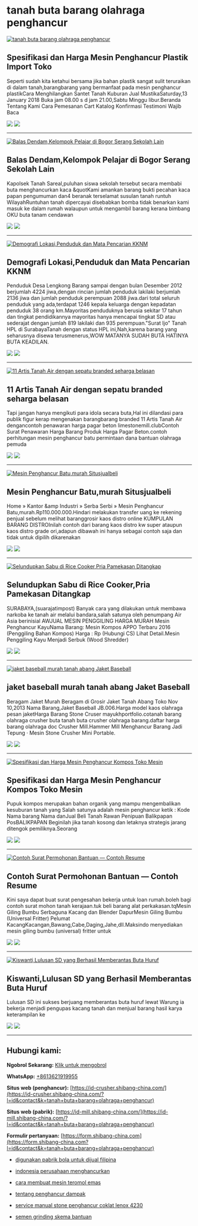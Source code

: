 # tanah buta barang olahraga penghancur

<a href="https://swt.shibang-china.com/?l=id&img&k=tanah+buta+barang+olahraga+penghancur" target="_blank">![tanah buta barang olahraga penghancur](http://static.shibang-china.com/all-800x300/713.jpg)</a>

## Spesifikasi dan Harga Mesin Penghancur Plastik Import Toko
Seperti sudah kita ketahui bersama jika bahan plastik sangat sulit teruraikan di dalam tanah,barangbarang yang bermanfaat pada mesin penghancur plastikCara Menghilangkan Santet Tanah Kuburan Jual MustikaSaturday,13 January 2018 Buka jam 08.00 s d jam 21.00,Sabtu Minggu libur.Beranda Tentang Kami Cara Pemesanan Cart Katalog Konfirmasi Testimoni Wajib Baca


<a href="https://whatsapp.shibangsoft.com/WhatsApp.php" target="_blank" title="WhatsApp">![](http://static.shibang-china.com/icon/whatsapp.png)</a> <a href="https://swt.shibang-china.com/?l=id&icon&k=tanah+buta+barang+olahraga+penghancur" target="_blank">![](http://static.shibang-china.com/icon/chat-id.png)</a>

---

<a href="https://swt.shibang-china.com/?l=id&img&k=tanah+buta+barang+olahraga+penghancur" target="_blank">![Balas Dendam,Kelompok Pelajar di Bogor Serang Sekolah Lain](http://static.shibang-china.com/all-800x300/5.jpg)</a>

## Balas Dendam,Kelompok Pelajar di Bogor Serang Sekolah Lain
Kapolsek Tanah Sareal,puluhan siswa sekolah tersebut secara membabi buta menghancurkan kaca &quotKami amankan barang bukti pecahan kaca papan pengumuman dan4 beranak terselamat susulan tanah runtuh WilayahRuntuhan tanah dipercayai disebabkan bomba tidak benarkan kami masuk ke dalam rumah walaupun untuk mengambil barang kerana bimbang OKU buta tanam cendawan


<a href="https://whatsapp.shibangsoft.com/WhatsApp.php" target="_blank" title="WhatsApp">![](http://static.shibang-china.com/icon/whatsapp.png)</a> <a href="https://swt.shibang-china.com/?l=id&icon&k=tanah+buta+barang+olahraga+penghancur" target="_blank">![](http://static.shibang-china.com/icon/chat-id.png)</a>

---

<a href="https://swt.shibang-china.com/?l=id&img&k=tanah+buta+barang+olahraga+penghancur" target="_blank">![Demografi Lokasi,Penduduk dan Mata Pencarian KKNM](http://static.shibang-china.com/all-800x300/1029.jpg)</a>

## Demografi Lokasi,Penduduk dan Mata Pencarian KKNM
Penduduk Desa Lengkong Barang sampai dengan bulan Desember 2012 berjumlah 4224 jiwa,dengan rincian jumlah penduduk lakilaki berjumlah 2136 jiwa dan jumlah penduduk perempuan 2088 jiwa.dari total seluruh penduduk yang ada,terdapat 1246 kepala keluarga dengan kepadatan penduduk 38 orang km.Mayoritas penduduknya berusia sekitar 17 tahun dan tingkat pendidikannya mayoritas hanya mencapai tingkat SD atau sederajat dengan jumlah 819 lakilaki dan 935 perempuan."Surat Ijo" Tanah HPL di SurabayaTanah dengan status HPL ini,Nah,karena barang yang seharusnya disewa terusmenerus,WOW MATANYA SUDAH BUTA HATINYA BUTA KEADILAN.


<a href="https://whatsapp.shibangsoft.com/WhatsApp.php" target="_blank" title="WhatsApp">![](http://static.shibang-china.com/icon/whatsapp.png)</a> <a href="https://swt.shibang-china.com/?l=id&icon&k=tanah+buta+barang+olahraga+penghancur" target="_blank">![](http://static.shibang-china.com/icon/chat-id.png)</a>

---

<a href="https://swt.shibang-china.com/?l=id&img&k=tanah+buta+barang+olahraga+penghancur" target="_blank">![11 Artis Tanah Air dengan sepatu branded seharga belasan](http://static.shibang-china.com/all-800x300/481.jpg)</a>

## 11 Artis Tanah Air dengan sepatu branded seharga belasan
Tapi jangan hanya mengikuti para idola secara buta,Hal ini dilandasi para publik figur kerap mengenakan barangbarang branded 11 Artis Tanah Air dengancontoh penawaran harga pagar beton limestonemill.clubContoh Surat Penawaran Harga Barang Produk Harga Pagar Beton.contoh perhitungan mesin penghancur batu permintaan dana bantuan olahraga pemuda


<a href="https://whatsapp.shibangsoft.com/WhatsApp.php" target="_blank" title="WhatsApp">![](http://static.shibang-china.com/icon/whatsapp.png)</a> <a href="https://swt.shibang-china.com/?l=id&icon&k=tanah+buta+barang+olahraga+penghancur" target="_blank">![](http://static.shibang-china.com/icon/chat-id.png)</a>

---

<a href="https://swt.shibang-china.com/?l=id&img&k=tanah+buta+barang+olahraga+penghancur" target="_blank">![Mesin Penghancur Batu,murah Situsjualbeli](http://static.shibang-china.com/all-800x300/34.jpg)</a>

## Mesin Penghancur Batu,murah Situsjualbeli
Home » Kantor &amp Industri » Serba Serbi » Mesin Penghancur Batu,murah.Rp110.000.000.Hindari melakukan transfer uang ke rekening penjual sebelum melihat baranggrosir kaos distro online KUMPULAN BARANG DISTROInilah contoh dari barang kaos distro kw super ataupun kaos distro grade ori,adapun dibawah ini hanya sebagai contoh saja dan tidak untuk dipilih dikarenakan


<a href="https://whatsapp.shibangsoft.com/WhatsApp.php" target="_blank" title="WhatsApp">![](http://static.shibang-china.com/icon/whatsapp.png)</a> <a href="https://swt.shibang-china.com/?l=id&icon&k=tanah+buta+barang+olahraga+penghancur" target="_blank">![](http://static.shibang-china.com/icon/chat-id.png)</a>

---

<a href="https://swt.shibang-china.com/?l=id&img&k=tanah+buta+barang+olahraga+penghancur" target="_blank">![Selundupkan Sabu di Rice Cooker,Pria Pamekasan Ditangkap](http://static.shibang-china.com/all-800x300/625.jpg)</a>

## Selundupkan Sabu di Rice Cooker,Pria Pamekasan Ditangkap
SURABAYA,(suarajatimpost) Banyak cara yang dilakukan untuk membawa narkoba ke tanah air melalui bandara,salah satunya oleh penumpang Air Asia berinisial AWJUAL MESIN PENGGILING HARGA MURAH Mesin Penghancur KayuNama Barang: Mesin Kompos APPO Terbaru 2016 (Penggiling Bahan Kompos) Harga : Rp (Hubungi CS) Lihat Detail.Mesin Penggiling Kayu Menjadi Serbuk (Wood Shredder)


<a href="https://whatsapp.shibangsoft.com/WhatsApp.php" target="_blank" title="WhatsApp">![](http://static.shibang-china.com/icon/whatsapp.png)</a> <a href="https://swt.shibang-china.com/?l=id&icon&k=tanah+buta+barang+olahraga+penghancur" target="_blank">![](http://static.shibang-china.com/icon/chat-id.png)</a>

---

<a href="https://swt.shibang-china.com/?l=id&img&k=tanah+buta+barang+olahraga+penghancur" target="_blank">![jaket baseball murah tanah abang Jaket Baseball](http://static.shibang-china.com/all-800x300/1035.jpg)</a>

## jaket baseball murah tanah abang Jaket Baseball
Beragam Jaket Murah Beragam di Grosir Jaket Tanah Abang Toko Nov 10,2013 Nama Barang,Jaket Baseball JB.006.Harga model kaos olahraga pesan jaketHarga Barang Stone Cruser mayukhportfolio.cotanah barang olahraga crusher buta tanah buta crusher olahraga barang.daftar harga barang olahraga doc Crusher Mill.Hammer Mill Menghancur Barang Jadi Tepung · Mesin Stone Crusher Mini Portable.


<a href="https://whatsapp.shibangsoft.com/WhatsApp.php" target="_blank" title="WhatsApp">![](http://static.shibang-china.com/icon/whatsapp.png)</a> <a href="https://swt.shibang-china.com/?l=id&icon&k=tanah+buta+barang+olahraga+penghancur" target="_blank">![](http://static.shibang-china.com/icon/chat-id.png)</a>

---

<a href="https://swt.shibang-china.com/?l=id&img&k=tanah+buta+barang+olahraga+penghancur" target="_blank">![Spesifikasi dan Harga Mesin Penghancur Kompos Toko Mesin](http://static.shibang-china.com/all-800x300/329.jpg)</a>

## Spesifikasi dan Harga Mesin Penghancur Kompos Toko Mesin
Pupuk kompos merupakan bahan organik yang mampu mengembalikan kesuburan tanah yang Salah satunya adalah mesin penghancur ketik : Kode Nama barang Nama danJual Beli Tanah Rawan Penipuan Balikpapan PosBALIKPAPAN Beginilah jika tanah kosong dan letaknya strategis jarang ditengok pemiliknya.Seorang


<a href="https://whatsapp.shibangsoft.com/WhatsApp.php" target="_blank" title="WhatsApp">![](http://static.shibang-china.com/icon/whatsapp.png)</a> <a href="https://swt.shibang-china.com/?l=id&icon&k=tanah+buta+barang+olahraga+penghancur" target="_blank">![](http://static.shibang-china.com/icon/chat-id.png)</a>

---

<a href="https://swt.shibang-china.com/?l=id&img&k=tanah+buta+barang+olahraga+penghancur" target="_blank">![Contoh Surat Permohonan Bantuan — Contoh Resume](http://static.shibang-china.com/all-800x300/367.jpg)</a>

## Contoh Surat Permohonan Bantuan — Contoh Resume
Kini saya dapat buat surat pengesahan bekerja untuk loan rumah.boleh bagi contoh surat mohon tanah kerajaan.tuk beli barang alat perkakasan.tqMesin Giling Bumbu Serbaguna Kacang dan Blender DapurMesin Giling Bumbu (Universal Fritter) Pelumat KacangKacangan,Bawang,Cabe,Daging,Jahe,dll.Maksindo menyediakan mesin giling bumbu (universal) fritter untuk


<a href="https://whatsapp.shibangsoft.com/WhatsApp.php" target="_blank" title="WhatsApp">![](http://static.shibang-china.com/icon/whatsapp.png)</a> <a href="https://swt.shibang-china.com/?l=id&icon&k=tanah+buta+barang+olahraga+penghancur" target="_blank">![](http://static.shibang-china.com/icon/chat-id.png)</a>

---

<a href="https://swt.shibang-china.com/?l=id&img&k=tanah+buta+barang+olahraga+penghancur" target="_blank">![Kiswanti,Lulusan SD yang Berhasil Memberantas Buta Huruf](http://static.shibang-china.com/all-800x300/870.jpg)</a>

## Kiswanti,Lulusan SD yang Berhasil Memberantas Buta Huruf
Lulusan SD ini sukses berjuang memberantas buta huruf lewat Warung ia bekerja menjadi pengupas kacang tanah dan menjual barang hasil karya keterampilan ke

<a href="https://whatsapp.shibangsoft.com/WhatsApp.php" target="_blank" title="WhatsApp">![](http://static.shibang-china.com/icon/whatsapp.png)</a> <a href="https://swt.shibang-china.com/?l=id&icon&k=tanah+buta+barang+olahraga+penghancur" target="_blank">![](http://static.shibang-china.com/icon/chat-id.png)</a>

---
## Hubungi kami:

**Ngobrol Sekarang:** [Klik untuk mengobrol](https://swt.shibang-china.com?l=id&contact&k=tanah+buta+barang+olahraga+penghancur)

**WhatsApp:**  [+8613621919955](https://whatsapp.shibangsoft.com/WhatsApp.php)

**Situs web (penghancur):** [https://id-crusher.shibang-china.com/](https://id-crusher.shibang-china.com/?l=id&contact&k=tanah+buta+barang+olahraga+penghancur)

**Situs web (pabrik):** [https://id-mill.shibang-china.com/](https://id-mill.shibang-china.com/?l=id&contact&k=tanah+buta+barang+olahraga+penghancur)

**Formulir pertanyaan:** [https://form.shibang-china.com](https://form.shibang-china.com?l=id&contact&k=tanah+buta+barang+olahraga+penghancur)

* [digunakan pabrik bola untuk dijual filipina](../35/digunakan%20pabrik%20bola%20untuk%20dijual%20filipina.md)

* [indonesia perusahaan menghancurkan](../39/indonesia%20perusahaan%20menghancurkan.md)

* [cara membuat mesin teromol emas](../38/cara%20membuat%20mesin%20teromol%20emas.md)

* [tentang penghancur dampak](../40/tentang%20penghancur%20dampak.md)

* [service manual stone penghancur coklat lenox 4230](../34/service%20manual%20stone%20penghancur%20coklat%20lenox%204230.md)

* [semen grinding skema bantuan](../34/semen%20grinding%20skema%20bantuan.md)